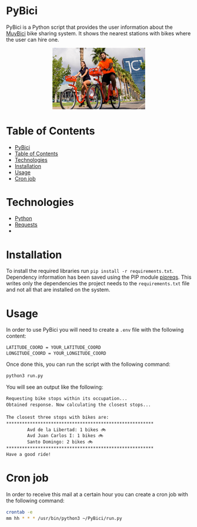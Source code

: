 # PyBici

PyBici is a Python script that provides the user information about the [MuyBici](https://muybici.org) bike sharing system. It shows the nearest stations with bikes where the user can hire one.

<p align="center">
  <img src="./assets/banner.jpg" width="50%" />
</p>

# Table of Contents

- [PyBici](#pybici)
- [Table of Contents](#table-of-contents)
- [Technologies](#technologies)
- [Installation](#installation)
- [Usage](#usage)
- [Cron job](#cron-job)

# Technologies

- [Python](https://www.python.org/)
- [Requests](https://docs.python-requests.org/en/latest/)
-

# Installation

To install the required libraries run `pip install -r requirements.txt`. Dependency information has been saved using the PIP module [pipreqs](https://github.com/bndr/pipreqs). This writes only the dependencies the project needs to the `requirements.txt` file and not all that are installed on the system.

# Usage

In order to use PyBici you will need to create a `.env` file with the following content:

```env
LATITUDE_COORD = YOUR_LATITUDE_COORD
LONGITUDE_COORD = YOUR_LONGITUDE_COORD
```

Once done this, you can run the script with the following command:

```bash
python3 run.py
```

You will see an output like the following:

```bash
Requesting bike stops within its occupation...
Obtained response. Now calculating the closest stops...

The closest three stops with bikes are:
********************************************************
        Avd de la Libertad: 1 bikes 🚲
        Avd Juan Carlos I: 1 bikes 🚲
        Santo Domingo: 2 bikes 🚲
********************************************************
Have a good ride!
```

# Cron job

In order to receive this mail at a certain hour you can create a cron job with the following command:

```bash
crontab -e
mm hh * * * /usr/bin/python3 ~/PyBici/run.py
```
